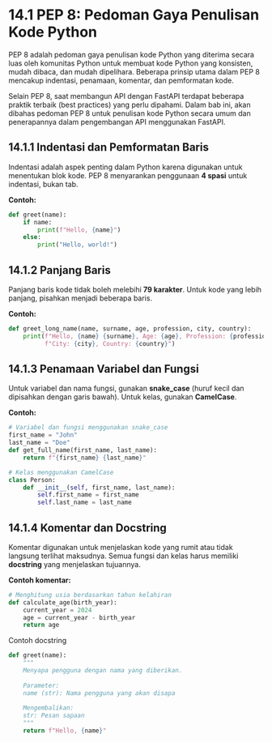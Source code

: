 # 14.1 PEP 8: Pedoman Gaya Penulisan Kode Python

PEP 8 adalah pedoman gaya penulisan kode Python yang diterima secara luas oleh komunitas Python  untuk membuat kode Python yang konsisten, mudah dibaca, dan mudah dipelihara. Beberapa prinsip utama dalam PEP 8 mencakup indentasi, penamaan, komentar, dan pemformatan kode. 

Selain PEP 8, saat membangun API dengan FastAPI terdapat beberapa praktik terbaik (best practices) yang perlu dipahami. Dalam bab ini, akan dibahas pedoman PEP 8 untuk penulisan kode Python secara umum dan penerapannya dalam pengembangan API menggunakan FastAPI.

## 14.1.1 Indentasi dan Pemformatan Baris

Indentasi adalah aspek penting dalam Python karena digunakan untuk menentukan blok kode. PEP 8 menyarankan penggunaan **4 spasi** untuk indentasi, bukan tab.

**Contoh:**

```python
def greet(name):
    if name:
        print(f"Hello, {name}")
    else:
        print("Hello, world!")

```

## 14.1.2 Panjang Baris

Panjang baris kode tidak boleh melebihi **79 karakter**. Untuk kode yang lebih panjang, pisahkan menjadi beberapa baris.

**Contoh:**

```python
def greet_long_name(name, surname, age, profession, city, country):
    print(f"Hello, {name} {surname}, Age: {age}, Profession: {profession}, "
          f"City: {city}, Country: {country}")

```

## 14.1.3 Penamaan Variabel dan Fungsi

Untuk variabel dan nama fungsi, gunakan **snake_case** (huruf kecil dan dipisahkan dengan garis bawah). Untuk kelas, gunakan **CamelCase**.

**Contoh:**

```python
# Variabel dan fungsi menggunakan snake_case
first_name = "John"
last_name = "Doe"
def get_full_name(first_name, last_name):
    return f"{first_name} {last_name}"

# Kelas menggunakan CamelCase
class Person:
    def __init__(self, first_name, last_name):
        self.first_name = first_name
        self.last_name = last_name

```

## 14.1.4 Komentar dan Docstring

Komentar digunakan untuk menjelaskan kode yang rumit atau tidak langsung terlihat maksudnya. Semua fungsi dan kelas harus memiliki **docstring** yang menjelaskan tujuannya.

**Contoh komentar:**

```python
# Menghitung usia berdasarkan tahun kelahiran
def calculate_age(birth_year):
    current_year = 2024
    age = current_year - birth_year
    return age

```

Contoh docstring

```python
def greet(name):
    """
    Menyapa pengguna dengan nama yang diberikan.
    
    Parameter:
    name (str): Nama pengguna yang akan disapa
    
    Mengembalikan:
    str: Pesan sapaan
    """
    return f"Hello, {name}"

```